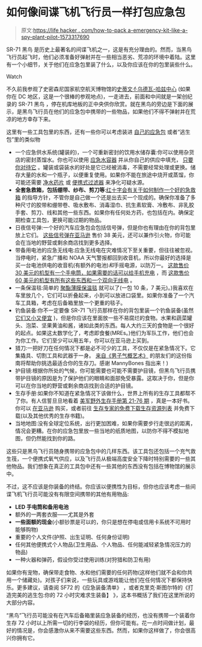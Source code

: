 # 如何像间谍飞机飞行员一样打包应急包

> 原文:[https://life hacker . com/how-to-pack a-emergency-kit-like-a-spy-plant-pilot-1573317690](https://lifehacker.com/how-to-pack-an-emergency-kit-like-a-spy-plane-pilot-1573317690)

SR-71 黑鸟 是历史上最著名的间谍飞机之一，这是有充分理由的。然而，当黑鸟飞行员起飞时，他们必须准备好弹射并在一些相当恶劣、荒凉的环境中着陆。这里有一个小细节，关于他们在应急包里装了什么，以及你应该在你的包里装些什么。

Watch

不久前我参观了史密森尼国家航空航天博物馆的[史蒂文·f·乌德瓦-哈兹中心](http://airandspace.si.edu/visit/udvar-hazy-center/) (如果你在 DC 地区，这是一个很棒的参观地点)，一走进去，前面和中间就是一架创纪录的 SR-71 黑鸟 ，停在机库地板的正中央供你欣赏。就在黑鸟的旁边是下面的展示，是黑鸟飞行员在他们的应急包中携带的一些物品，如果他们不得不弹射并在荒凉的地方幸存下来。

这里有一些工具包里的东西，还有一些你可以考虑装进 [自己的应急包](https://lifehacker.com/make-sure-youre-prepared-for-disaster-with-a-72-hour-ki-5780934) 或者“逃生包”里的类似物

*   一个应急供水系统(罐装的)，一个可重新密封的饮用水储存囊:你可以使用杂货店的密封蒸馏水。你也可以使用 [应急水容器](http://www.thereadystore.com/water-storage/water-storage-containers/5-gallon-water-container-stackable) 并从你自己的供应中填充， [只要你对待它](http://www.fivecanyons.com/StoreWater.htm) 。罐装或袋装水的好处是它已经被消毒，不需要经常处理或更换。储存大量的水和一个瓶子，以便重复使用。如果你不能在旅途中烧开或蒸馏，你可能还需要 [净水药片](http://www.amazon.com/Potable-Aqua-Water-Treatment-Tablets/dp/B001949TKS?asc_campaign=InlineText&asc_refurl=https://lifehacker.com/how-to-pack-an-emergency-kit-like-a-spy-plane-pilot-1573317690&asc_source=&tag=kinjalifehackerlink-20) 或 [便携式过滤器](http://www.amazon.com/Vestergaard-Frandsen-527950-LifeStraw-Personal-Filter/dp/B006QF3TW4/?asc_campaign=InlineText&asc_refurl=https://lifehacker.com/how-to-pack-an-emergency-kit-like-a-spy-plane-pilot-1573317690&asc_source=&tag=kinjalifehackerlink-20) 来净化可疑水源。
*   **全套急救箱，包括绷带、纱布、剪刀等**:[红十字会有关于如何制作一个好的急救箱](http://www.redcross.org/prepare/location/home-family/get-kit/anatomy) 的指导方针，不管你是自己做一个还是出去买一个现成的。确保你准备了多种尺寸的胶带和绷带卷、吸水敷布、消毒湿巾、抗生素软膏、冷敷布、非乳胶手套、剪刀、线和其他一些东西。如果你有任何处方药，也包括在内。确保定期检查工具包，更换可能过期的物品。
*   日夜信号弹:一个好的汽车应急包会包括信号弹，但是你也有理由在你的背包里放上它们。 [这些信号弹在亚马逊](http://www.amazon.com/Signal-Flare-fire-Starter-2pk/dp/B007VG8QZC/?asc_campaign=InlineText&asc_refurl=https://lifehacker.com/how-to-pack-an-emergency-kit-like-a-spy-plane-pilot-1573317690&asc_source=&tag=kinjalifehackerlink-20) 售价 38 美元，还可以兼作引火物，你可能会在当地的野营或剩余商店找到更多选择。
*   带备用电池的应急无线电:应急无线电在灾难情况下至关重要，但往往被忽视。当停电时，紧急广播和 NOAA 天气警报都回到收音机，所以你最好的选择是买一台电池供电的收音机(有额外的电池)*和*手摇电源，以防万一。 [这款售价 30 美元的机型有一个手电筒，如果需要的话可以给手机充电](http://www.amazon.com/Ambient-Weather-WR-089-Emergency-Flashlight/dp/B004068AWU/?asc_campaign=InlineText&asc_refurl=https://lifehacker.com/how-to-pack-an-emergency-kit-like-a-spy-plane-pilot-1573317690&asc_source=&tag=kinjalifehackerlink-20) ，而 [这款售价 60 美元的机型有所有这些东西和一个双向无线电](http://www.amazon.com/Midland-XT511-Two-Way-Emergency-Crank/dp/B000P0O12I/?asc_campaign=InlineText&asc_refurl=https://lifehacker.com/how-to-pack-an-emergency-kit-like-a-spy-plane-pilot-1573317690&asc_source=&tag=kinjalifehackerlink-20) 。
*   一条保温毯:简单的 [聚酯薄膜保温毯](http://www.amazon.com/Emergency-Mylar-Thermal-Blankets-Pack/dp/B000GCRWCG/?asc_campaign=InlineText&asc_refurl=https://lifehacker.com/how-to-pack-an-emergency-kit-like-a-spy-plane-pilot-1573317690&asc_source=&tag=kinjalifehackerlink-20) 就可以了(一包 10 条，7 美元)。)我喜欢在车里放几个，它们可以折叠起来，小到可以放进口袋里。如果你准备了一个汽车工具箱，考虑在后备箱里放一个更重的毯子。
*   钓鱼装备:你不一定要像 SR-71 飞行员那样在你的背包里装一个钓鱼装备(虽然 [它们又小又便宜](http://www.amazon.com/15-Pc-Emergency-Survival-Fishing-Kit/dp/B004INB6QC?asc_campaign=InlineText&asc_refurl=https://lifehacker.com/how-to-pack-an-emergency-kit-like-a-spy-plane-pilot-1573317690&asc_source=&tag=kinjalifehackerlink-20) )，但是你应该在里面放一些不易腐烂的食物。水果和蔬菜罐头、泡菜、坚果黄油和酱，诸如此类的东西。每人大约三天的食物是一个很好的起点。如果这太数学化了，考虑即食餐(MREs。)他们为军队工作，他们也会为你工作。它们至少可以用五年，你可以在亚马逊上买到。
*   猎刀:一把好刀在任何情况下都是必不可少的工具，不仅仅是在紧急情况下。它集撬具、切割工具和武器于一身。 [来自《男子气概艺术》](http://www.artofmanliness.com/2011/11/29/how-to-choose-the-perfect-survival-knife/) 的朋友们的这份指南将帮助你挑选最适合你的生存刀。感谢 MannyBones 指出来！)
*   护目镜:根据你所处的气候，你可能需要也可能不需要护目镜，但黑鸟飞行员携带护目镜的原因是为了保护他们的眼睛和面部免受暴露。这取决于你，但是你可以在你当地的野营或剩余商店找到合适的护目镜。
*   生存手册:如果你不知道在紧急情况下该做什么，世界上所有的生存工具都帮不了你。有人信誓旦旦地看着 [美军野外生存手册第 21-76 期](http://www.survivalebooks.com/survivalfm3-0570.html) ，真是一本好书。你可以 [在亚马逊](http://www.amazon.com/US-Army-Survival-Manual-21-76/dp/0967512395?asc_campaign=InlineText&asc_refurl=https://lifehacker.com/how-to-pack-an-emergency-kit-like-a-spy-plane-pilot-1573317690&asc_source=&tag=kinjalifehackerlink-20) 购买，或者前往 [生存专家的免费下载生存资源列表](http://www.thesurvivalistblog.net/top-14-survival-downloads/) 并免费下载(以及其他优秀的生存书籍)。
*   当地地图:没有全球定位系统，出行更加困难，如果你需要步行走很远的距离，情况会更糟。在你的应急包里放一些当地的纸质地图，以防你不得不模拟地图，但仍然能找到你的路。

这些只是黑鸟飞行员随身携带的应急包中的几样东西。该工具包还包括一个充气救生筏，一个便携式氧气供应，以及飞行员从极端高度安全下降时特别需要的一些其他物品。我们想象在真正的工具包中还有一些其他的东西没有包括在博物馆的展示中。

不过，这不应该是你装备的终结。你应该以便携性为目标，但你也应该考虑一些间谍飞机飞行员可能没有有限空间携带的其他有用物品:

*   **LED 手电筒和备用电池**
*   额外的一两套衣服——尤其是外套
*   **一些面额的现金**(小额钞票是可以的，你只是想在停电或信用卡系统不可用时能够购物)
*   重要的个人文件(护照、出生证明、任何身份证明)
*   任何其他便携式个人物品(卫生用品、个人物品、任何能减轻紧急情况压力的物品)
*   一种火器和弹药，假设你受过使用训练(对狩猎和防卫有用)

如果你有宠物，确保带走食物、水和他们需要的任何药物(这样他们就不会和你共用一个储藏处)。对孩子们来说，一些玩具或游戏能让他们在任何情况下都保持快乐。更多建议，请查阅 SF72 的《应急装备清单》 ，或者克里克·斯图尔特的《打造完美的逃生包:你的 72 小时灾难求生装备】 》，这本书概括了我们在这里所说的大部分内容。

“黑鸟”飞行员可能没有在汽车后备箱里装应急装备的经历，也没有携带一个装着你生存 72 小时以上所需一切的行李袋的经历，但你可能有。花一点时间做计划，最好的情况是，你会感激你从来不需要这些东西。然而，如果你这样做了，你会很高兴你拥有它。